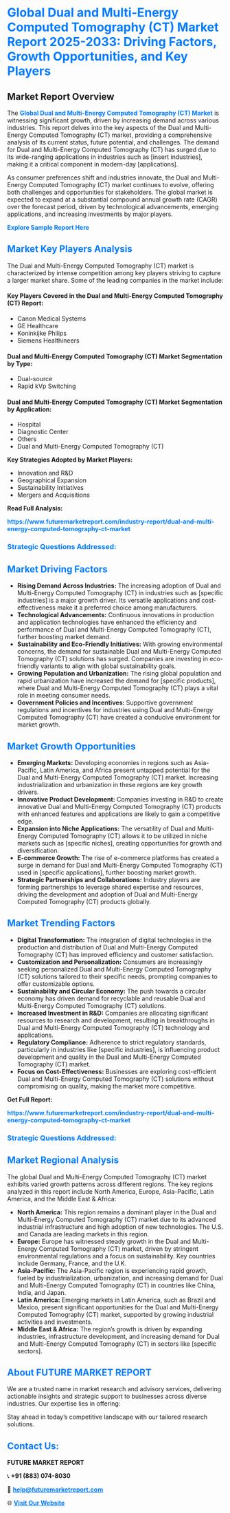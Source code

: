 <h1 style="color: #007BFF;">Global Dual and Multi-Energy Computed Tomography (CT) Market Report 2025-2033: Driving Factors, Growth Opportunities, and Key Players</h1>

<section id="overview">
<h2>Market Report Overview</h2>
<p>The <a href="https://www.futuremarketreport.com/industry-report/dual-and-multi-energy-computed-tomography-ct-market" style="color: #007BFF; text-decoration: none;"><strong>Global Dual and Multi-Energy Computed Tomography (CT) Market</strong></a> is witnessing significant growth, driven by increasing demand across various industries. This report delves into the key aspects of the Dual and Multi-Energy Computed Tomography (CT) market, providing a comprehensive analysis of its current status, future potential, and challenges. The demand for Dual and Multi-Energy Computed Tomography (CT) has surged due to its wide-ranging applications in industries such as [insert industries], making it a critical component in modern-day [applications].</p>
<p>As consumer preferences shift and industries innovate, the Dual and Multi-Energy Computed Tomography (CT) market continues to evolve, offering both challenges and opportunities for stakeholders. The global market is expected to expand at a substantial compound annual growth rate (CAGR) over the forecast period, driven by technological advancements, emerging applications, and increasing investments by major players.</p>
</section>

<section id="overview">
<p><a href="https://www.futuremarketreport.com/request-sample/reportId=124084" style="color: #007BFF; text-decoration: none;"><strong>Explore Sample Report Here</strong></a></p>
</section>

<section id="key-players">
<h2 style="color: #007BFF;">Market Key Players Analysis</h2>
<p>The Dual and Multi-Energy Computed Tomography (CT) market is characterized by intense competition among key players striving to capture a larger market share. Some of the leading companies in the market include:</p>
<h4>Key Players Covered in the Dual and Multi-Energy Computed Tomography (CT) Report:</h4>
<ul><li>Canon Medical Systems</li><li>GE Healthcare</li><li>Koninkijke Philips</li><li>Siemens Healthineers</li></ul>
<h4>Dual and Multi-Energy Computed Tomography (CT) Market Segmentation by Type:</h4>
<ul><li>Dual-source</li><li>Rapid kVp Switching</li></ul>

<h4>Dual and Multi-Energy Computed Tomography (CT) Market Segmentation by Application:</h4>
<ul><li>Hospital</li><li>Diagnostic Center</li><li>Others</li><li>Dual and Multi-Energy Computed Tomography (CT)</li></ul>
<p><strong>Key Strategies Adopted by Market Players:</strong></p>
<ul>
<li>Innovation and R&D</li>
<li>Geographical Expansion</li>
<li>Sustainability Initiatives</li>
<li>Mergers and Acquisitions</li>
</ul>
</section>

<section>
<p><strong>Read Full Analysis: </strong></p><a href="https://www.futuremarketreport.com/industry-report/dual-and-multi-energy-computed-tomography-ct-market" style="color: #007BFF; text-decoration: none;"><strong>https://www.futuremarketreport.com/industry-report/dual-and-multi-energy-computed-tomography-ct-market</strong></a>
<h3 style="color: #007BFF;">Strategic Questions Addressed:</h3>
</section>

<section id="driving-factors">
<h2 style="color: #007BFF;">Market Driving Factors</h2>
<ul>
<li><strong>Rising Demand Across Industries:</strong> The increasing adoption of Dual and Multi-Energy Computed Tomography (CT) in industries such as [specific industries] is a major growth driver. Its versatile applications and cost-effectiveness make it a preferred choice among manufacturers.</li>
<li><strong>Technological Advancements:</strong> Continuous innovations in production and application technologies have enhanced the efficiency and performance of Dual and Multi-Energy Computed Tomography (CT), further boosting market demand.</li>
<li><strong>Sustainability and Eco-Friendly Initiatives:</strong> With growing environmental concerns, the demand for sustainable Dual and Multi-Energy Computed Tomography (CT) solutions has surged. Companies are investing in eco-friendly variants to align with global sustainability goals.</li>
<li><strong>Growing Population and Urbanization:</strong> The rising global population and rapid urbanization have increased the demand for [specific products], where Dual and Multi-Energy Computed Tomography (CT) plays a vital role in meeting consumer needs.</li>
<li><strong>Government Policies and Incentives:</strong> Supportive government regulations and incentives for industries using Dual and Multi-Energy Computed Tomography (CT) have created a conducive environment for market growth.</li>
</ul>
</section>

<section id="growth-opportunities">
<h2 style="color: #007BFF;">Market Growth Opportunities</h2>
<ul>
<li><strong>Emerging Markets:</strong> Developing economies in regions such as Asia-Pacific, Latin America, and Africa present untapped potential for the Dual and Multi-Energy Computed Tomography (CT) market. Increasing industrialization and urbanization in these regions are key growth drivers.</li>
<li><strong>Innovative Product Development:</strong> Companies investing in R&D to create innovative Dual and Multi-Energy Computed Tomography (CT) products with enhanced features and applications are likely to gain a competitive edge.</li>
<li><strong>Expansion into Niche Applications:</strong> The versatility of Dual and Multi-Energy Computed Tomography (CT) allows it to be utilized in niche markets such as [specific niches], creating opportunities for growth and diversification.</li>
<li><strong>E-commerce Growth:</strong> The rise of e-commerce platforms has created a surge in demand for Dual and Multi-Energy Computed Tomography (CT) used in [specific applications], further boosting market growth.</li>
<li><strong>Strategic Partnerships and Collaborations:</strong> Industry players are forming partnerships to leverage shared expertise and resources, driving the development and adoption of Dual and Multi-Energy Computed Tomography (CT) products globally.</li>
</ul>
</section>

<section id="trending-factors">
<h2 style="color: #007BFF;">Market Trending Factors</h2>
<ul>
<li><strong>Digital Transformation:</strong> The integration of digital technologies in the production and distribution of Dual and Multi-Energy Computed Tomography (CT) has improved efficiency and customer satisfaction.</li>
<li><strong>Customization and Personalization:</strong> Consumers are increasingly seeking personalized Dual and Multi-Energy Computed Tomography (CT) solutions tailored to their specific needs, prompting companies to offer customizable options.</li>
<li><strong>Sustainability and Circular Economy:</strong> The push towards a circular economy has driven demand for recyclable and reusable Dual and Multi-Energy Computed Tomography (CT) solutions.</li>
<li><strong>Increased Investment in R&D:</strong> Companies are allocating significant resources to research and development, resulting in breakthroughs in Dual and Multi-Energy Computed Tomography (CT) technology and applications.</li>
<li><strong>Regulatory Compliance:</strong> Adherence to strict regulatory standards, particularly in industries like [specific industries], is influencing product development and quality in the Dual and Multi-Energy Computed Tomography (CT) market.</li>
<li><strong>Focus on Cost-Effectiveness:</strong> Businesses are exploring cost-efficient Dual and Multi-Energy Computed Tomography (CT) solutions without compromising on quality, making the market more competitive.</li>
</ul>
</section>

<section>
<p><strong>Get Full Report: </strong></p><a href="https://www.futuremarketreport.com/industry-report/dual-and-multi-energy-computed-tomography-ct-market" style="color: #007BFF; text-decoration: none;"><strong>https://www.futuremarketreport.com/industry-report/dual-and-multi-energy-computed-tomography-ct-market</strong></a>
<h3 style="color: #007BFF;">Strategic Questions Addressed:</h3>
</section>


<section id="regional-analysis">
<h2 style="color: #007BFF;">Market Regional Analysis</h2>
<p>The global Dual and Multi-Energy Computed Tomography (CT) market exhibits varied growth patterns across different regions. The key regions analyzed in this report include North America, Europe, Asia-Pacific, Latin America, and the Middle East & Africa:</p>
<ul>
<li><strong>North America:</strong> This region remains a dominant player in the Dual and Multi-Energy Computed Tomography (CT) market due to its advanced industrial infrastructure and high adoption of new technologies. The U.S. and Canada are leading markets in this region.</li>
<li><strong>Europe:</strong> Europe has witnessed steady growth in the Dual and Multi-Energy Computed Tomography (CT) market, driven by stringent environmental regulations and a focus on sustainability. Key countries include Germany, France, and the U.K.</li>
<li><strong>Asia-Pacific:</strong> The Asia-Pacific region is experiencing rapid growth, fueled by industrialization, urbanization, and increasing demand for Dual and Multi-Energy Computed Tomography (CT) in countries like China, India, and Japan.</li>
<li><strong>Latin America:</strong> Emerging markets in Latin America, such as Brazil and Mexico, present significant opportunities for the Dual and Multi-Energy Computed Tomography (CT) market, supported by growing industrial activities and investments.</li>
<li><strong>Middle East & Africa:</strong> The region’s growth is driven by expanding industries, infrastructure development, and increasing demand for Dual and Multi-Energy Computed Tomography (CT) in sectors like [specific sectors].</li>
</ul>
</section>

<footer>
<h2 style="color: #007BFF;">About FUTURE MARKET REPORT</h2>
<p>We are a trusted name in market research and advisory services, delivering actionable insights and strategic support to businesses across diverse industries. Our expertise lies in offering:</p>

<p>Stay ahead in today’s competitive landscape with our tailored research solutions.</p>

<h2 style="color: #007BFF;">Contact Us:</h2>
<p><strong>FUTURE MARKET REPORT</strong></p>
<p>📞 <strong>+91 (883) 074-8030</strong></p>
<p>📧 <strong><a href="mailto:help@futuremarketreport.com" style="color: #007BFF;">help@futuremarketreport.com</a></strong></p>
<p>🌐 <strong><a href="https://www.futuremarketreport.com/" style="color: #007BFF;">Visit Our Website</a></strong></p>
</footer>